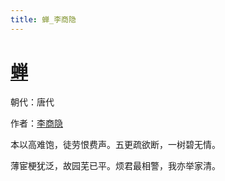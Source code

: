 ```yaml
---
title: 蝉_李商隐
---
```


# [蝉](http://so.gushiwen.org/view_28585.aspx)

朝代：唐代

作者：[李商隐](http://so.gushiwen.org/author_204.aspx)

本以高难饱，徒劳恨费声。五更疏欲断，一树碧无情。 

薄宦梗犹泛，故园芜已平。烦君最相警，我亦举家清。